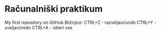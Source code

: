 # Računalniški praktikum
My first repository on GitHub
Bližnjice: 
CTRL+Z - razveljavi/undo
CTRL+Y - uveljavi/redo
CTRL+A - izberi vse
